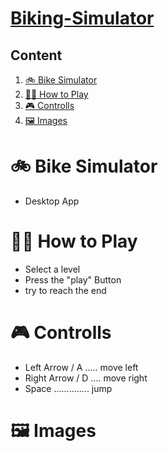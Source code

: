 # [Biking-Simulator]( https://github.com/RybakVonTar/biking-simulator)

## Content

1. [🚲 Bike Simulator](#BikemSimulator)
2. [🤷‍♂️ How to Play](#How.to.Play)
3. [🎮 Controlls](#Controlls)
4. [🖼️ Images](#🖼️Images)

# 🚲 Bike Simulator
* Desktop App

# 🤷‍♂️ How to Play
* Select a level
* Press the "play" Button
* try to reach the end

# 🎮 Controlls
* Left Arrow / A ..... move left
* Right Arrow / D .... move right
* Space .............. jump

# 🖼️ Images






